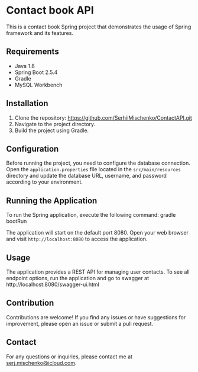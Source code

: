 # Contact book API

This is a contact book Spring project that demonstrates the usage of Spring framework and its features.

## Requirements

- Java 1.8
- Spring Boot 2.5.4
- Gradle
- MySQL Workbench

## Installation

1. Clone the repository: https://github.com/SerhiiMischenko/ContactAPI.git
2. Navigate to the project directory.
3. Build the project using Gradle.


## Configuration

Before running the project, you need to configure the database connection. Open the `application.properties` 
file located in the `src/main/resources` directory and update the database URL, username,
and password according to your environment.

## Running the Application

To run the Spring application, execute the following command: gradle bootRun

The application will start on the default port 8080. Open your web browser and visit 
`http://localhost:8080` to access the application.

## Usage

The application provides a REST API for managing user contacts.
To see all endpoint options, run the application and go to swagger at http://localhost:8080/swagger-ui.html


## Contribution

Contributions are welcome! If you find any issues or have suggestions for improvement, 
please open an issue or submit a pull request.


## Contact

For any questions or inquiries, please contact me at serj.mischenko@icloud.com.





